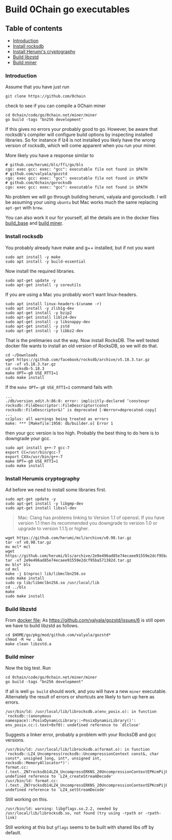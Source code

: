 # Build 0Chain go executables

## Table of contents

- [Introduction](#introduction)
- [Install rocksdb](#install-rocksdb)
- [Install Herumi's cryptography](#install-herumis-cryptography)
- [Build libzstd](#build-libzstd)
- [Build miner](#build-miner)

### Introduction

Assume that you have just run
```shell
git clone https://github.com/0chain
```
check to see if you can compile a 0Chain miner
```shell
cd 0chain/code/go/0chain.net/miner/miner
go build -tags "bn256 development"
```
If this gives no errors your probably good to go. However, be aware that rocksdb's 
compiler will configure build options by inspecting installed libraries. So 
for instance if lz4 is not installed you likely have the wrong version of rocksdb, 
which will come apparent when you run your miner.

More likely you have a response similar to
```shell
# github.com/herumi/bls/ffi/go/bls
cgo: exec gcc: exec: "gcc": executable file not found in $PATH
# github.com/valyala/gozstd
cgo: exec gcc: exec: "gcc": executable file not found in $PATH
# github.com/0chain/gorocksdb
cgo: exec gcc: exec: "gcc": executable file not found in $PATH
````
No problem we will go through building herumi, valyala and gorocksdb. I will 
be assuming your using `ubuntu` but Mac works much the same replacing `apt-get` with `brew`.  

You can also work it our for yourself, all the details are in the docker files
[build_base](https://github.com/0chain/0chain/blob/master/docker.local/build.base/Dockerfile.build_base)
and [build miner](https://github.com/0chain/0chain/blob/master/docker.local/build.miner/Dockerfile).

### Install rocksdb

You probably already have make and g++ installed, but if not you want
```shell
sudo apt install -y make
sudo apt install -y build-essential
```
Now install the required libraries.
```shell
sudo apt-get update -y
sudo apt-get install -y coreutils
```
If you are using a Mac you probably won't want linux-headers.
```shell
sudo apt install linux-headers-$(uname -r)
sudo apt install -y zlib1g-dev
sudo apt-get install -y bzip2
sudo apt-get install liblz4-dev
sudo apt-get install -y libsnappy-dev
sudo apt-get install -y zstd
sudo apt-get install -y libbz2-dev

```
That is the prelimaries out the way. Now install RocksDB. The well
tested docker file wants to install an old version of RocksDB, 
so we will do that.
```shell
cd ~/Downloads
wget https://github.com/facebook/rocksdb/archive/v5.18.3.tar.gz
tar -xf v5.18.3.tar.gz
cd rocksdb-5.18.3
make OPT=-g0 USE_RTTI=1
sudo make install
```
If the `make OPT=-g0 USE_RTTI=1` command fails with 
```shell
...
./db/version_edit.h:86:8: error: implicitly-declared ‘constexpr rocksdb::FileDescriptor::FileDescriptor(const rocksdb::FileDescriptor&)’ is deprecated [-Werror=deprecated-copy]
...
cc1plus: all warnings being treated as errors
make: *** [Makefile:1958: db/builder.o] Error 1
```
then your gcc version is too high. Probably the best thing to do here is to downgrade your gcc.
```shell
sudo apt install g++-7 gcc-7
export CC=/usr/bin/gcc-7
export CXX=/usr/bin/g++-7
make OPT=-g0 USE_RTTI=1
sudo make install
```

### Install Herumis cryptography

Ad before we need to install some libraries first.
```shell
sudo apt-get update -y
sudo apt-get install -y libgmp-dev
sudo apt-get install libssl-dev
```
> Mac: Clang has problems linking to Version 1.1 of openssl. If you have version 1.1 then its recommended 
> you downgrade to version 1.0 or upgrade to version 1.1.1j or higher.

```shell
wget https://github.com/herumi/mcl/archive/v0.98.tar.gz
tar -xf v0.98.tar.gz
mv mcl* mcl
wget https://github.com/herumi/bls/archive/2e9e496ad85e74ecaee91559e2dcf95ba571382d.tar.gz 
tar -xf 2e9e496ad85e74ecaee91559e2dcf95ba571382d.tar.gz
mv bls* bls 
cd mcl
make -j $(nproc) lib/libmclbn256.so 
sudo make install
sudo cp lib/libmclbn256.so /usr/local/lib 
cd ../bls
make 
sudo make install
```
### Build libzstd

From [docker file](https://github.com/0chain/0chain/blob/master/docker.local/build.miner/Dockerfile);
As https://github.com/valyala/gozstd/issues/6 is still open we have to build libzstd as follows.
```shell
cd $HOME/go/pkg/mod/github.com/valyala/gozstd* 
chmod -R +w . && 
make clean libzstd.a
```

### Build miner

Now the big test. Run
```shell
cd 0chain/code/go/0chain.net/miner/miner
go build -tags "bn256 development"
```
If all is well `go build` should work, and you will have a new `miner` executable.
Alternately the result of errors or shortcuts are likely to turn up here as errors. 
```shell
/usr/bin/ld: /usr/local/lib/librocksdb.a(env_posix.o): in function `rocksdb::(anonymous namespace)::PosixDynamicLibrary::~PosixDynamicLibrary()':
env_posix.cc:(.text+0xf0): undefined reference to `dlclose'

```
Suggests a linker error, probably a problem with your RocksDB and gcc versions.
```shell
/usr/bin/ld: /usr/local/lib/librocksdb.a(format.o): in function `rocksdb::LZ4_Uncompress(rocksdb::UncompressionContext const&, char const*, unsigned long, int*, unsigned int, rocksdb::MemoryAllocator*)':
format.cc:(.text._ZN7rocksdb14LZ4_UncompressERKNS_20UncompressionContextEPKcmPijPNS_15MemoryAllocatorE[_ZN7rocksdb14LZ4_UncompressERKNS_20UncompressionContextEPKcmPijPNS_15MemoryAllocatorE]+0xd5): undefined reference to `LZ4_createStreamDecode'
/usr/bin/ld: format.cc:(.text._ZN7rocksdb14LZ4_UncompressERKNS_20UncompressionContextEPKcmPijPNS_15MemoryAllocatorE[_ZN7rocksdb14LZ4_UncompressERKNS_20UncompressionContextEPKcmPijPNS_15MemoryAllocatorE]+0x135): undefined reference to `LZ4_setStreamDecode'
```
Still working on this.
```shell
/usr/bin/ld: warning: libgflags.so.2.2, needed by /usr/local/lib/librocksdb.so, not found (try using -rpath or -rpath-link)
```
Still working at this but `gflags` seems to be built with shared libs off by default.